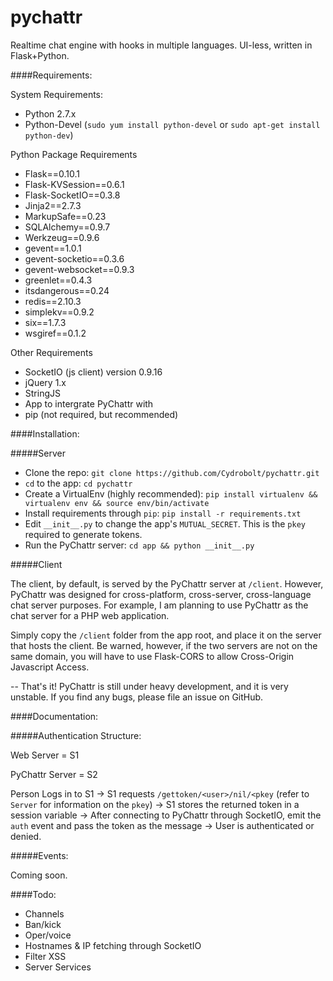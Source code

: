pychattr
========

Realtime chat engine with hooks in multiple languages. UI-less, written in Flask+Python.

####Requirements:

System Requirements:
 - Python 2.7.x
 - Python-Devel (`sudo yum install python-devel` or `sudo apt-get install python-dev`)

Python Package Requirements

 - Flask==0.10.1
 - Flask-KVSession==0.6.1
 - Flask-SocketIO==0.3.8
 - Jinja2==2.7.3
 - MarkupSafe==0.23
 - SQLAlchemy==0.9.7
 - Werkzeug==0.9.6
 - gevent==1.0.1
 - gevent-socketio==0.3.6
 - gevent-websocket==0.9.3
 - greenlet==0.4.3
 - itsdangerous==0.24
 - redis==2.10.3
 - simplekv==0.9.2
 - six==1.7.3
 - wsgiref==0.1.2

 
Other Requirements
 - SocketIO (js client) version 0.9.16
 - jQuery 1.x
 - StringJS
 - App to intergrate PyChattr with
 - pip (not required, but recommended)

####Installation:

#####Server

 - Clone the repo: `git clone https://github.com/Cydrobolt/pychattr.git`
 - `cd` to the app: `cd pychattr`
 - Create a VirtualEnv (highly recommended): `pip install virtualenv && virtualenv env && source env/bin/activate` 
 - Install requirements through `pip`: `pip install -r requirements.txt`
 - Edit `__init__.py` to change the app's `MUTUAL_SECRET`. This is the `pkey` required to generate tokens.
 - Run the PyChattr server: `cd app && python __init__.py`

#####Client

The client, by default, is served by the PyChattr server at `/client`.
However, PyChattr was designed for cross-platform, cross-server, cross-language
chat server purposes. For example, I am planning to use PyChattr as the chat server
for a PHP web application.

Simply copy the `/client` folder from the app root, and place it on the server that
hosts the client. Be warned, however, if the two servers are not on the same domain, 
you will have to use Flask-CORS to allow Cross-Origin Javascript Access.

--
That's it! PyChattr is still under heavy development, and it is very unstable.
If you find any bugs, please file an issue on GitHub. 

####Documentation:

#####Authentication Structure:

Web Server = S1

PyChattr Server = S2


Person Logs in to S1 -> S1 requests `/gettoken/<user>/nil/<pkey` (refer to `Server` for information on the `pkey`)
 -> S1 stores the returned token in a session variable -> After connecting to PyChattr
 through SocketIO, emit the `auth` event and pass the token as the message -> User is authenticated or denied. 

#####Events:

Coming soon.
 
####Todo:

 - Channels
 - Ban/kick
 - Oper/voice
 - Hostnames & IP fetching through SocketIO
 - Filter XSS
 - Server Services


